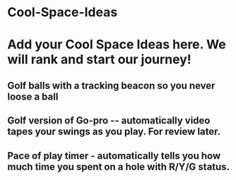 # Cool-Space-Ideas

# Add your Cool Space Ideas here.  We will rank and start our journey!

##  Golf balls with a tracking beacon so you never loose a ball

##  Golf version of Go-pro -- automatically video tapes your swings as you play.  For review later.

## Pace of play timer - automatically tells you how much time you spent on a hole with R/Y/G status.
